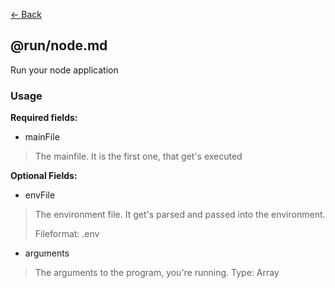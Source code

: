 [<- Back](../index.md)

## @run/node.md

Run your node application

### Usage

**Required fields:**

- mainFile
> The mainfile. It is the first one, that get's executed

**Optional Fields:**

- envFile
> The environment file. It get's parsed and passed into the environment.
>
> Fileformat: .env

- arguments
> The arguments to the program, you're running. Type: Array
